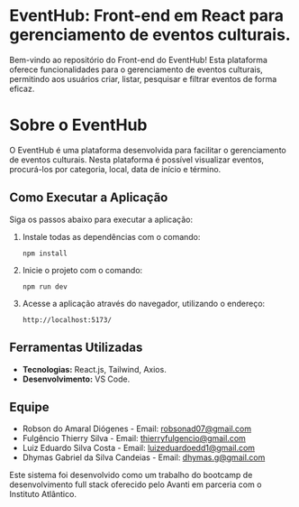 # EventHub: Front-end em React para gerenciamento de eventos culturais.

Bem-vindo ao repositório do Front-end do EventHub! Esta plataforma oferece funcionalidades para o gerenciamento de eventos culturais, permitindo aos usuários criar, listar, pesquisar e filtrar eventos de forma eficaz.

# Sobre o EventHub

O EventHub é uma plataforma desenvolvida para facilitar o gerenciamento de eventos culturais. Nesta plataforma é possível visualizar eventos, procurá-los por categoria, local, data de início e término.

## Como Executar a Aplicação

Siga os passos abaixo para executar a aplicação:

1. Instale todas as dependências com o comando:
   ```
   npm install
   ```
2. Inicie o projeto com o comando:
   ```
   npm run dev
   ```

3. Acesse a aplicação através do navegador, utilizando o endereço:
   ```
   http://localhost:5173/
   ```

## Ferramentas Utilizadas

- **Tecnologias:** React.js, Tailwind, Axios.
- **Desenvolvimento:** VS Code.

## Equipe
- Robson do Amaral Diógenes - Email: robsonad07@gmail.com
- Fulgêncio Thierry Silva - Email: thierryfulgencio@gmail.com
- Luiz Eduardo Silva Costa - Email: luizeduardoedd1@gmail.com
- Dhymas Gabriel da Silva Candeias - Email: dhymas.g@gmail.com

Este sistema foi desenvolvido como um trabalho do bootcamp de desenvolvimento full stack oferecido pelo Avanti em parceria com o Instituto Atlântico.

